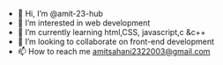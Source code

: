 - 👋 Hi, I’m @amit-23-hub
- 👀 I’m interested in web development 
- 🌱 I’m currently learning html,CSS, javascript,c &c++
- 💞️ I’m looking to collaborate on front-end development 
- 📫 How to reach me  amitsahani2322003@gmail.com

<!---
amit-23-hub/amit-23-hub is a ✨ special ✨ repository because its `README.md` (this file) appears on your GitHub profile.
You can click the Preview link to take a look at your changes.
--->
